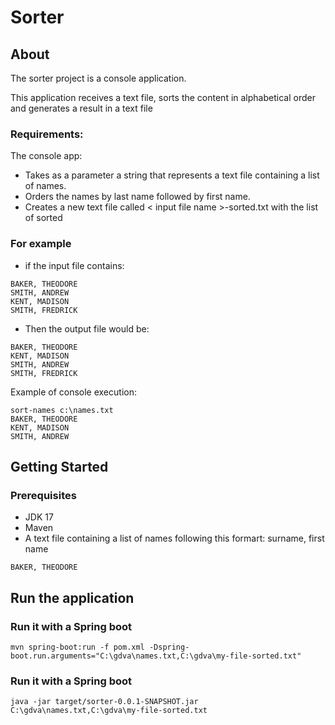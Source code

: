 # Sorter

## About
The sorter project is a console application. 

This application receives a text file, sorts the content in alphabetical order and generates a result in a text file


### Requirements:
The console app:
* Takes as a parameter a string that represents a text file containing a list of names.
* Orders the names by last name followed by first name.
* Creates a new text file called < input file name >-sorted.txt with the list of sorted

### For example
* if the input file contains:
```
BAKER, THEODORE
SMITH, ANDREW
KENT, MADISON
SMITH, FREDRICK
```

* Then the output file would be:
```
BAKER, THEODORE
KENT, MADISON
SMITH, ANDREW
SMITH, FREDRICK
```
Example of console execution:
```
sort-names c:\names.txt
BAKER, THEODORE
KENT, MADISON
SMITH, ANDREW
```
## Getting Started

### Prerequisites

* JDK 17
* Maven
* A text file containing a list of names following this formart: surname, first name
 ```
 BAKER, THEODORE
 ```
## Run the application

### Run it with a Spring boot

 ```
 mvn spring-boot:run -f pom.xml -Dspring-boot.run.arguments="C:\gdva\names.txt,C:\gdva\my-file-sorted.txt"
 ```

### Run it with a Spring boot

 ```
 java -jar target/sorter-0.0.1-SNAPSHOT.jar C:\gdva\names.txt,C:\gdva\my-file-sorted.txt
 ```
